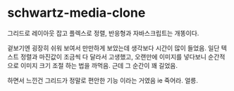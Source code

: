 # schwartz-media-clone

그리드로 레이아웃 잡고 플렉스로 정렬, 반응형과 자바스크립트는 개똥이다.

겉보기엔 굉장히 쉬워 보여서 만만하게 보았는데 생각보다 시간이 많이 들었음. 일단 텍스트 정렬과 마진값이 조금씩 다 달라서 고생했고, 
오랜만에 이미지를 넣다보니 순간적으로 이미지 크기 조절 하는 법을 까먹음. 근데 그 순간이 꽤 길었음.

하면서 느낀건 그리드가 정말로 편안한 기능 이라는 거였음
ie 죽어라. 얼릉.
